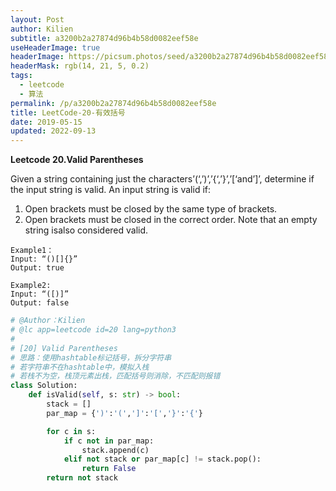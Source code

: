 ```yaml
---
layout: Post
author: Kilien
subtitle: a3200b2a27874d96b4b58d0082eef58e
useHeaderImage: true
headerImage: https://picsum.photos/seed/a3200b2a27874d96b4b58d0082eef58e/1920/1080
headerMask: rgb(14, 21, 5, 0.2)
tags:
  - leetcode
  - 算法
permalink: /p/a3200b2a27874d96b4b58d0082eef58e
title: LeetCode-20-有效括号
date: 2019-05-15
updated: 2022-09-13
---
```


**Leetcode 20.Valid Parentheses**

Given a string containing just the characters’(‘,’)’,’{‘,’}’,’\[‘and’]’, determine if the input string is valid.
An input string is valid if:

1.  Open brackets must be closed by the same type of brackets.
2.  Open brackets must be closed in the correct order.
    Note that an empty string isalso considered valid.

<!---->

    Example1：
    Input: “()[]{}”
    Output: true

    Example2:
    Input: “([)]”
    Output: false

```Python
# @Author：Kilien
# @lc app=leetcode id=20 lang=python3
#
# [20] Valid Parentheses
# 思路：使用hashtable标记括号，拆分字符串
# 若字符串不在hashtable中，模拟入栈
# 若栈不为空，栈顶元素出栈，匹配括号则消除，不匹配则报错
class Solution:
    def isValid(self, s: str) -> bool:
        stack = []
        par_map = {')':'(',']':'[','}':'{'}

        for c in s:
            if c not in par_map:
                stack.append(c)
            elif not stack or par_map[c] != stack.pop():
                return False
        return not stack 

```
